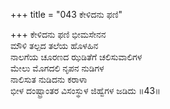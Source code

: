 +++
title = "043 ಕೇಳಿದನು ಫಣಿ"

+++
ಕೇಳಿದನು ಫಣಿ ಭೀಮಸೇನನ  
ಮೌಳಿ ತಲ್ಪದ ತಲೆಯ ಹೊಳಹಿನ  
ನಾಲಗೆಯ ಚೂರಣದ ಝಡಿತೆಗೆ ಚಲಿಸುವಾಲಿಗಳ   
ಮೇಲು ಮೊಗದಲಿ ನೃಪನ ನುಡಿಗಳ  
ನಾಲಿಸುತ ನುಡಿದನು ಕರಾಳಾ  
ಭೀಳ ದಂಷ್ಟ್ರಾಂತರ ವಿಸಂಸ್ಥುಳ ಜಿಹ್ವೆಗಳ ಜಡಿದು      ॥43॥
